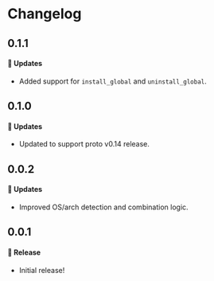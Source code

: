 # Changelog

## 0.1.1

#### 🚀 Updates

- Added support for `install_global` and `uninstall_global`.

## 0.1.0

#### 🚀 Updates

- Updated to support proto v0.14 release.

## 0.0.2

#### 🚀 Updates

- Improved OS/arch detection and combination logic.

## 0.0.1

#### 🎉 Release

- Initial release!
